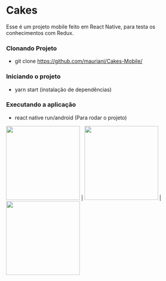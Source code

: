 # Cakes

Esse é um projeto mobile feito em React Native, para testa os conhecimentos com Redux.

### Clonando Projeto 

- git clone https://github.com/mauriani/Cakes-Mobile/

### Iniciando o projeto

- yarn start (instalação de dependências)

### Executando a aplicação
- react native run/android (Para rodar o projeto)

<img src="https://user-images.githubusercontent.com/32397288/104771220-b6c07b00-5750-11eb-8cfc-ea8a0445a1a6.png" width="200"> | <img src="https://user-images.githubusercontent.com/32397288/104771258-c5a72d80-5750-11eb-82fe-03d4795caa09.png" width="200"> | 
<img src="https://user-images.githubusercontent.com/32397288/104771242-c049e300-5750-11eb-9845-606b66c199da.png" width="200">

